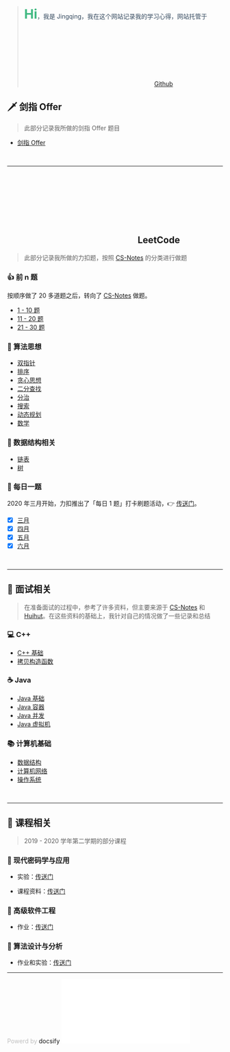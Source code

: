 > <span style="font-weight: 400;color: #34495e"><b style="font-size: 30px;color: #42b983;">Hi</b>，我是 Jingqing，我在这个网站记录我的学习心得，网站托管于 <svg class="icon" aria-hidden="true"><use xlink:href="#icon-githubblack"></use></svg> <a href="https://github.com/JingqingLin/blog" target="_blank">Github</a></span>

## 🗡️ **剑指 Offer**

> 此部分记录我所做的剑指 Offer 题目

- [剑指 Offer](lcof/lcof.md)

<br>

---

## <svg class="icon" aria-hidden="true"><use xlink:href="#icon-LeetCode"></use></svg> **LeetCode**

> 此部分记录我所做的力扣题，按照 [CS-Notes](https://cyc2018.github.io/CS-Notes/#/notes/Leetcode%20%E9%A2%98%E8%A7%A3%20-%20%E7%9B%AE%E5%BD%951) 的分类进行做题

### 👍 前 n 题

按顺序做了 20 多道题之后，转向了 [CS-Notes](https://cyc2018.github.io/CS-Notes/#/notes/Leetcode%20%E9%A2%98%E8%A7%A3%20-%20%E7%9B%AE%E5%BD%951) 做题。

- [1 - 10 题](leetcode/1-10.md)
- [11 - 20 题](leetcode/11-20.md)
- [21 - 30 题](leetcode/21-30.md)

### 🔐 算法思想

- [双指针](leetcode/双指针.md)
- [排序](leetcode/排序.md)
- [贪心思想](leetcode/贪心思想.md)
- [二分查找](leetcode/二分查找.md)
- [分治](leetcode/分治.md)
- [搜索](leetcode/搜索.md)
- [动态规划](leetcode/动态规划.md)
- [数学](leetcode/数学.md)

### 🔢 数据结构相关

- [链表](leetcode/链表.md)
- [树](leetcode/树.md)

### 📅 每日一题

2020 年三月开始，力扣推出了「每日 1 题」打卡刷题活动，👉 [传送门](https://datayi.cn/w/noqw6arR)。

- [x] [三月](leetcode/march-2020.md)
- [x] [四月](leetcode/april-2020.md)
- [x] [五月](leetcode/may-2020.md)
- [x] [六月](leetcode/june-2020.md)

<br>

---

## 📝 **面试相关**

> 在准备面试的过程中，参考了许多资料，但主要来源于 [CS-Notes](https://cyc2018.github.io/CS-Notes/#/) 和 [Huihut](https://interview.huihut.com)。在这些资料的基础上，我针对自己的情况做了一些记录和总结

### 💻 C++

- [C++ 基础](interview/cpp.md)
- [拷贝构造函数](interview/cpp-copy-constructor.md)

### ☕ Java

- [Java 基础](interview/java.md)
- [Java 容器](interview/java-container.md)
- [Java 并发](interview/java-concurrency.md)
- [Java 虚拟机](interview/java-jvm.md)


### 📚 计算机基础

- [数据结构](interview/data-structure.md)
- [计算机网络](interview/computer-network.md)
- [操作系统](interview/os.md)

<br>

---

## 💯 **课程相关**

> 2019 - 2020 学年第二学期的部分课程

### 🔑 现代密码学与应用

- 实验：[传送门](course/cryptography/)

- 课程资料：[传送门](https://github.com/JingqingLin/Cryptography)

### 👷 高级软件工程

- 作业：[传送门](course/software-engineering/)

### 🔐 算法设计与分析

- 作业和实验：[传送门](course/introduction-to-algorithms/)

<!-- <br>

---

## 🎨 **OpenGL**

> 这部分是 OpenGL 学习笔记

### 📖 LearnOpenGL

[LearnOpenGL](https://learnopengl.com/) 是一个可以从零开始学习 OpenGL 的网站，有同学把这个网站翻译成了中文 👉 [中文版](https://learnopengl-cn.github.io/)。

- 入门
- 光照
- 模型加载
- 高级 OpenGL
- 高级光照
- PBR
- 实战 -->

---

<span style="color: #c0c0c0">Powerd by <a href="https://docsify.js.org" target="_blank" style="text-decoration: none;">docsify</a></span> <embed class="icon" src="//cdn.jsdelivr.net/gh/JingqingLin/Blog/docs/_media/docsify.svg" type="image/svg+xml" />

<style>
    .crisp-client, .edit-document, .docsify-pagination-container, #vcomments {
        display: none !important;
    }
</style>
